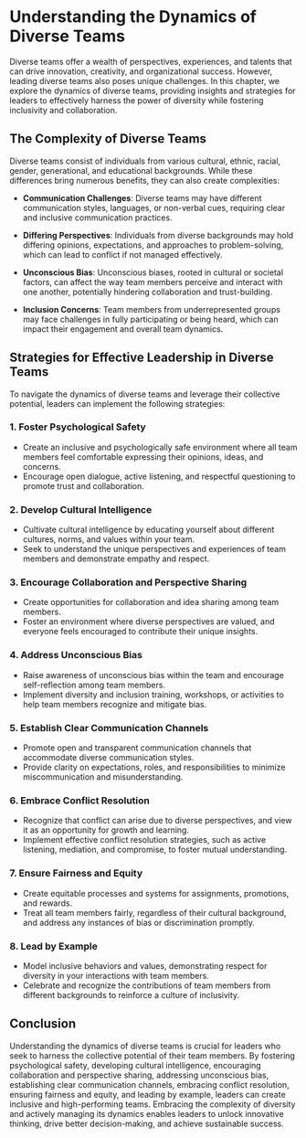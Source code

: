 Understanding the Dynamics of Diverse Teams
======================================================

Diverse teams offer a wealth of perspectives, experiences, and talents that can drive innovation, creativity, and organizational success. However, leading diverse teams also poses unique challenges. In this chapter, we explore the dynamics of diverse teams, providing insights and strategies for leaders to effectively harness the power of diversity while fostering inclusivity and collaboration.

The Complexity of Diverse Teams
-------------------------------

Diverse teams consist of individuals from various cultural, ethnic, racial, gender, generational, and educational backgrounds. While these differences bring numerous benefits, they can also create complexities:

* **Communication Challenges**: Diverse teams may have different communication styles, languages, or non-verbal cues, requiring clear and inclusive communication practices.

* **Differing Perspectives**: Individuals from diverse backgrounds may hold differing opinions, expectations, and approaches to problem-solving, which can lead to conflict if not managed effectively.

* **Unconscious Bias**: Unconscious biases, rooted in cultural or societal factors, can affect the way team members perceive and interact with one another, potentially hindering collaboration and trust-building.

* **Inclusion Concerns**: Team members from underrepresented groups may face challenges in fully participating or being heard, which can impact their engagement and overall team dynamics.

Strategies for Effective Leadership in Diverse Teams
----------------------------------------------------

To navigate the dynamics of diverse teams and leverage their collective potential, leaders can implement the following strategies:

### 1. Foster Psychological Safety

* Create an inclusive and psychologically safe environment where all team members feel comfortable expressing their opinions, ideas, and concerns.
* Encourage open dialogue, active listening, and respectful questioning to promote trust and collaboration.

### 2. Develop Cultural Intelligence

* Cultivate cultural intelligence by educating yourself about different cultures, norms, and values within your team.
* Seek to understand the unique perspectives and experiences of team members and demonstrate empathy and respect.

### 3. Encourage Collaboration and Perspective Sharing

* Create opportunities for collaboration and idea sharing among team members.
* Foster an environment where diverse perspectives are valued, and everyone feels encouraged to contribute their unique insights.

### 4. Address Unconscious Bias

* Raise awareness of unconscious bias within the team and encourage self-reflection among team members.
* Implement diversity and inclusion training, workshops, or activities to help team members recognize and mitigate bias.

### 5. Establish Clear Communication Channels

* Promote open and transparent communication channels that accommodate diverse communication styles.
* Provide clarity on expectations, roles, and responsibilities to minimize miscommunication and misunderstanding.

### 6. Embrace Conflict Resolution

* Recognize that conflict can arise due to diverse perspectives, and view it as an opportunity for growth and learning.
* Implement effective conflict resolution strategies, such as active listening, mediation, and compromise, to foster mutual understanding.

### 7. Ensure Fairness and Equity

* Create equitable processes and systems for assignments, promotions, and rewards.
* Treat all team members fairly, regardless of their cultural background, and address any instances of bias or discrimination promptly.

### 8. Lead by Example

* Model inclusive behaviors and values, demonstrating respect for diversity in your interactions with team members.
* Celebrate and recognize the contributions of team members from different backgrounds to reinforce a culture of inclusivity.

Conclusion
----------

Understanding the dynamics of diverse teams is crucial for leaders who seek to harness the collective potential of their team members. By fostering psychological safety, developing cultural intelligence, encouraging collaboration and perspective sharing, addressing unconscious bias, establishing clear communication channels, embracing conflict resolution, ensuring fairness and equity, and leading by example, leaders can create inclusive and high-performing teams. Embracing the complexity of diversity and actively managing its dynamics enables leaders to unlock innovative thinking, drive better decision-making, and achieve sustainable success.
